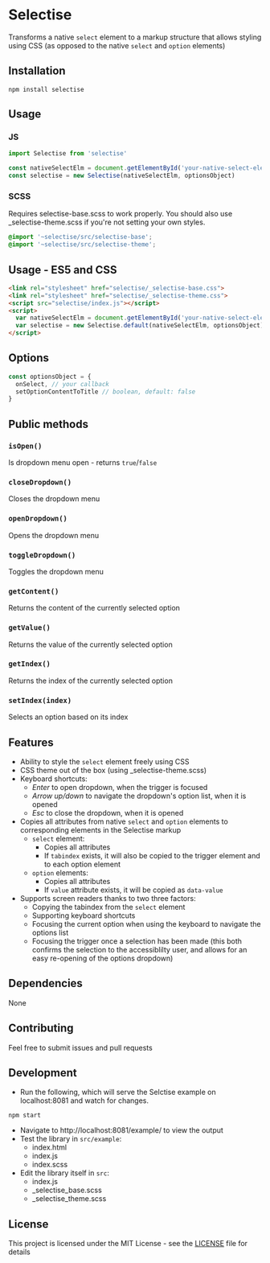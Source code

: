 # Selectise

Transforms a native `select` element to a markup structure that allows styling using CSS (as opposed to the native `select` and `option` elements)

## Installation

```
npm install selectise
```

## Usage

### JS
```js
import Selectise from 'selectise'

const nativeSelectElm = document.getElementById('your-native-select-element-id')
const selectise = new Selectise(nativeSelectElm, optionsObject)
```

### SCSS

Requires selectise-base.scss to work properly. You should also use _selectise-theme.scss if you're not setting your own styles.
```scss
@import '~selectise/src/selectise-base';
@import '~selectise/src/selectise-theme';
```

## Usage - ES5 and CSS

```html
<link rel="stylesheet" href="selectise/_selectise-base.css">
<link rel="stylesheet" href="selectise/_selectise-theme.css">
<script src="selectise/index.js"></script>
<script>
  var nativeSelectElm = document.getElementById('your-native-select-element-id');
  var selectise = new Selectise.default(nativeSelectElm, optionsObject);
</script>
```

## Options

```js
const optionsObject = {
  onSelect, // your callback
  setOptionContentToTitle // boolean, default: false
}
```

## Public methods

### `isOpen()`
Is dropdown menu open - returns `true`/`false`

### `closeDropdown()`
Closes the dropdown menu

### `openDropdown()`
Opens the dropdown menu

### `toggleDropdown()`
Toggles the dropdown menu

### `getContent()`
Returns the content of the currently selected option

### `getValue()`
Returns the value of the currently selected option

### `getIndex()`
Returns the index of the currently selected option

### `setIndex(index)`
Selects an option based on its index

## Features

  - Ability to style the `select` element freely using CSS
  - CSS theme out of the box (using _selectise-theme.scss)
  - Keyboard shortcuts:
    - _Enter_ to open dropdown, when the trigger is focused
    - _Arrow up/down_ to navigate the dropdown's option list, when it is opened
    - _Esc_ to close the dropdown, when it is opened
  - Copies all attributes from native `select` and `option` elements to corresponding elements in the Selectise markup
    - `select` element:
      - Copies all attributes
      - If `tabindex` exists, it will also be copied to the trigger element and to each option element
    - `option` elements:
      - Copies all attributes
      - If `value` attribute exists, it will be copied as `data-value`
  - Supports screen readers thanks to two three factors:
    - Copying the tabindex from the `select` element
    - Supporting keyboard shortcuts
    - Focusing the current option when using the keyboard to navigate the options list
    - Focusing the trigger once a selection has been made (this both confirms the selection to the accessiblilty user, and allows for an easy re-opening of the options dropdown)

## Dependencies

None

## Contributing

Feel free to submit issues and pull requests

## Development

* Run the following, which will serve the Selctise example on localhost:8081 and watch for changes.
```
npm start
```

* Navigate to http://localhost:8081/example/ to view the output
* Test the library in `src/example`:
  * index.html
  * index.js
  * index.scss
* Edit the library itself in `src`:
  * index.js
  * _selectise_base.scss
  * _selectise_theme.scss

## License

This project is licensed under the MIT License - see the [LICENSE](LICENSE) file for details

